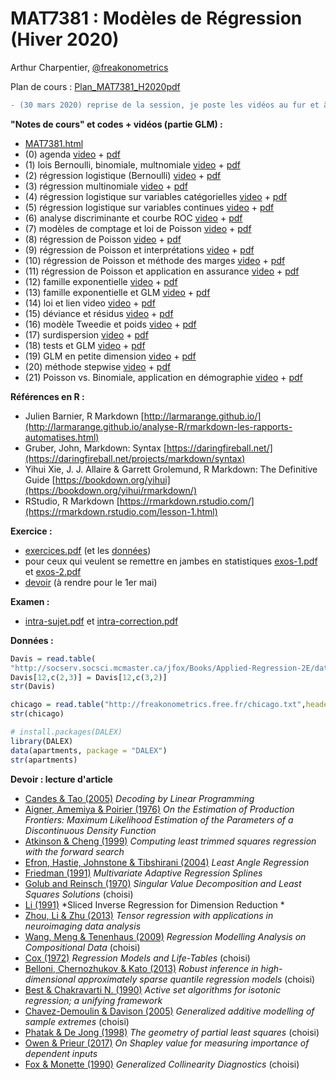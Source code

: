 # MAT7381 : Modèles de Régression (Hiver 2020)

Arthur Charpentier, [@freakonometrics](https://twitter.com/freakonometrics)

Plan de cours : [Plan_MAT7381_H2020pdf](docs/PlanMAT7381.pdf)

```diff
- (30 mars 2020) reprise de la session, je poste les vidéos au fur et à mesure
```

**"Notes de cours" et codes + vidéos (partie GLM) :**

- [MAT7381.html](http://freakonometrics.free.fr/MAT7381/MAT7381-H2020.html)
- (0) agenda [video](https://vimeo.com/401441666) + [pdf](/covid/GLM-0.pdf) 
- (1) lois Bernoulli, binomiale, multnomiale [video](https://vimeo.com/401464711) + [pdf](/covid/GLM-1.pdf) 
- (2) régression logistique (Bernoulli) [video](https://vimeo.com/401471254) + [pdf](/covid/GLM-2.pdf) 
- (3) régression multinomiale [video](https://vimeo.com/401971316) + [pdf](/covid/GLM-3.pdf) 
- (4) régression logistique sur variables catégorielles [video](https://vimeo.com/401969127) + [pdf](/covid/GLM-4.pdf)
- (5) régression logistique sur variables continues [video](https://vimeo.com/402262213) + [pdf](/covid/GLM-5.pdf)
- (6) analyse discriminante et courbe ROC [video](https://vimeo.com/402261818) + [pdf](/covid/GLM-6.pdf)
- (7) modèles de comptage et loi de Poisson [video](https://vimeo.com/402261657) + [pdf](/covid/GLM-7.pdf)
- (8) régression de Poisson [video](https://vimeo.com/402261431) + [pdf](/covid/GLM-8.pdf)
- (9) régression de Poisson et interprétations [video](https://vimeo.com/402630775) + [pdf](/covid/GLM-9.pdf)
- (10) régression de Poisson et méthode des marges [video](https://vimeo.com/403317925) + [pdf](/covid/GLM-10.pdf)
- (11) régression de Poisson et application en assurance [video](https://vimeo.com/402630298) + [pdf](/covid/GLM-11.pdf)
- (12) famille exponentielle [video](https://vimeo.com/402630535) + [pdf](/covid/GLM-12.pdf)
- (13) famille exponentielle et GLM [video](https://vimeo.com/402631017) + [pdf](/covid/GLM-13.pdf)
- (14) loi et lien video [video](https://vimeo.com/402967734) + [pdf](/covid/GLM-14.pdf)
- (15) déviance et résidus [video](https://vimeo.com/402988804) + [pdf](/covid/GLM-15.pdf)
- (16) modèle Tweedie et poids [video](https://vimeo.com/403080840) + [pdf](/covid/GLM-16.pdf)
- (17) surdispersion [video](https://vimeo.com/403334033) + [pdf](/covid/GLM-17.pdf)
- (18) tests et GLM [video](https://vimeo.com/403078679) + [pdf](/covid/GLM-18.pdf)
- (19) GLM en petite dimension [video](https://vimeo.com/403078474) + [pdf](/covid/GLM-19.pdf)
- (20) méthode stepwise [video](https://vimeo.com/403078320) + [pdf](/covid/GLM-20.pdf)
- (21) Poisson vs. Binomiale, application en démographie [video](https://vimeo.com/402928573) + [pdf](/covid/GLM-21.pdf)

**Références en R :**

- Julien Barnier, R Markdown [http://larmarange.github.io/](http://larmarange.github.io/analyse-R/rmarkdown-les-rapports-automatises.html)
- Gruber, John, Markdown: Syntax [https://daringfireball.net/](https://daringfireball.net/projects/markdown/syntax)
- Yihui Xie, J. J. Allaire & Garrett Grolemund, R Markdown: The Definitive Guide [https://bookdown.org/yihui](https://bookdown.org/yihui/rmarkdown/)
- RStudio, R Markdown [https://rmarkdown.rstudio.com/](https://rmarkdown.rstudio.com/lesson-1.html)

**Exercice :** 

- [exercices.pdf](docs/MAT7381-exercices-03012020.pdf) (et les [données](data/))
- pour ceux qui veulent se remettre en jambes en statistiques [exos-1.pdf](docs/exos-stats-2016-1.pdf) et [exos-2.pdf](docs/exos-stats-2016-2-1.pdf) 
- [devoir](https://github.com/freakonometrics/MAT7381/blob/master/devoir.md) (à rendre pour le 1er mai) 

**Examen :**

- [intra-sujet.pdf](docs/MAT7381-intra-sujet.pdf) et [intra-correction.pdf](docs/MAT7381-intra-correction.pdf)

**Données :**

``` r
Davis = read.table(
"http://socserv.socsci.mcmaster.ca/jfox/Books/Applied-Regression-2E/datasets/Davis.txt")
Davis[12,c(2,3)] = Davis[12,c(3,2)]
str(Davis)

chicago = read.table("http://freakonometrics.free.fr/chicago.txt",header=TRUE,sep=";")
str(chicago)

# install.packages(DALEX)
library(DALEX)
data(apartments, package = "DALEX")
str(apartments)
```

**Devoir : lecture d'article**

- [Candes & Tao (2005)](https://arxiv.org/pdf/math/0502327.pdf) *Decoding by Linear Programming* 
- [Aigner, Amemiya & Poirier (1976)](https://www.jstor.org/stable/2525708) *On the Estimation of Production Frontiers: Maximum Likelihood Estimation of the Parameters of a Discontinuous Density Function*
- [Atkinson & Cheng (1999)](https://link.springer.com/article/10.1023%2FA%3A1008942604045) *Computing least trimmed squares regression with the forward search*  
- [Efron, Hastie, Johnstone & Tibshirani (2004)](http://statweb.stanford.edu/~tibs/ftp/lars.pdf) *Least Angle Regression*
- [Friedman (1991)](https://projecteuclid.org/euclid.aos/1176347963) *Multivariate Adaptive Regression Splines*
- [Golub and Reinsch (1970)](https://link.springer.com/article/10.1007/BF02163027) *Singular Value Decomposition and Least Squares Solutions* (choisi)
- [Li (1991)](https://www.jstor.org/stable/2290563) *Sliced Inverse Regression for Dimension Reduction * 
- [Zhou, Li & Zhu (2013)](https://amstat.tandfonline.com/doi/abs/10.1080/01621459.2013.776499) *Tensor regression with applications in neuroimaging data analysis*
- [Wang, Meng & Tenenhaus (2009)](https://link.springer.com/chapter/10.1007%2F978-3-540-32827-8_18) *Regression Modelling Analysis on Compositional Data*  (choisi)
- [Cox (1972)](https://www.jstor.org/stable/2985181) *Regression Models and Life-Tables* (choisi)
- [Belloni, Chernozhukov & Kato (2013)](http://www.cemmap.ac.uk/wps/cwp701313.pdf) *Robust inference in high-dimensional approximately sparse quantile regression models* (choisi)
- [Best & Chakravarti N. (1990)](https://link.springer.com/article/10.1007%2FBF01580873) *Active set algorithms for isotonic regression; a unifying framework*
- [Chavez-Demoulin & Davison (2005)](https://rss.onlinelibrary.wiley.com/doi/10.1111/j.1467-9876.2005.00479.x) *Generalized additive modelling of sample extremes* (choisi)
- [Phatak & De Jong (1998)](https://onlinelibrary.wiley.com/doi/abs/10.1002/(SICI)1099-128X(199707)11:4%3C311::AID-CEM478%3E3.0.CO;2-4) *The geometry of partial least squares* (choisi)
- [Owen & Prieur (2017)](https://arxiv.org/abs/1610.02080) *On Shapley value for measuring importance of dependent inputs*
- [Fox & Monette (1990)](https://www.tandfonline.com/doi/abs/10.1080/01621459.1992.10475190) *Generalized Collinearity Diagnostics* (choisi)
  
